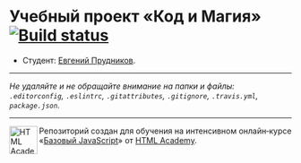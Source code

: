 # Учебный проект «Код и Магия» [![Build status][travis-image]][travis-url]

* Студент: [Евгений Прудников](https://up.htmlacademy.ru/javascript/9/user/389249).

---

_Не удаляйте и не обращайте внимание на папки и файлы:_<br>
_`.editorconfig`, `.eslintrc`, `.gitattributes`, `.gitignore`, `.travis.yml`, `package.json`._

---

<a href="https://htmlacademy.ru/intensive/javascript"><img align="left" width="50" height="50" title="HTML Academy" src="https://up.htmlacademy.ru/static/img/intensive/javascript/logo-for-github.svg"></a>

Репозиторий создан для обучения на интенсивном онлайн‑курсе «[Базовый JavaScript](https://htmlacademy.ru/intensive/javascript)» от [HTML Academy](https://htmlacademy.ru).

[travis-image]: https://travis-ci.org/htmlacademy-javascript/389249-code-and-magick.svg?branch=master
[travis-url]: https://travis-ci.org/htmlacademy-javascript/389249-code-and-magick
